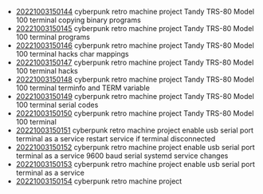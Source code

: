 - [20221003150144](/zet/20221003150144/README.md) cyberpunk retro machine project Tandy TRS-80 Model 100 terminal copying binary programs
- [20221003150145](/zet/20221003150145/README.md) cyberpunk retro machine project Tandy TRS-80 Model 100 terminal programs
- [20221003150146](/zet/20221003150146/README.md) cyberpunk retro machine project Tandy TRS-80 Model 100 terminal hacks char mappings
- [20221003150147](/zet/20221003150147/README.md) cyberpunk retro machine project Tandy TRS-80 Model 100 terminal hacks
- [20221003150148](/zet/20221003150148/README.md) cyberpunk retro machine project Tandy TRS-80 Model 100 terminal terminfo and TERM variable
- [20221003150149](/zet/20221003150149/README.md) cyberpunk retro machine project Tandy TRS-80 Model 100 terminal serial codes
- [20221003150150](/zet/20221003150150/README.md) cyberpunk retro machine project Tandy TRS-80 Model 100 terminal
- [20221003150151](/zet/20221003150151/README.md) cyberpunk retro machine project enable usb serial port terminal as a service restart service if terminal disconnected
- [20221003150152](/zet/20221003150152/README.md) cyberpunk retro machine project enable usb serial port terminal as a service 9600 baud serial systemd service changes
- [20221003150153](/zet/20221003150153/README.md) cyberpunk retro machine project enable usb serial port terminal as a service
- [20221003150154](/zet/20221003150154/README.md) cyberpunk retro machine project
